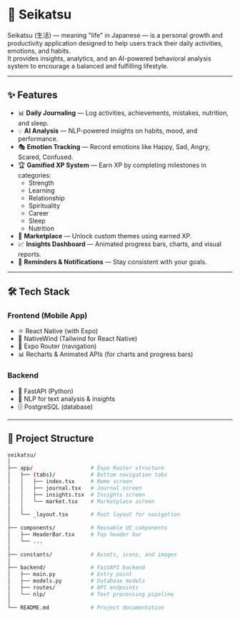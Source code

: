 # 🌱 Seikatsu

Seikatsu (生活) — meaning "life" in Japanese — is a personal growth and productivity application designed to help users track their daily activities, emotions, and habits.  
It provides insights, analytics, and an AI-powered behavioral analysis system to encourage a balanced and fulfilling lifestyle.  

---

## ✨ Features

- 📊 **Daily Journaling** — Log activities, achievements, mistakes, nutrition, and sleep.
- 💡 **AI Analysis** — NLP-powered insights on habits, mood, and performance.
- 🎭 **Emotion Tracking** — Record emotions like Happy, Sad, Angry, Scared, Confused.
- 🏆 **Gamified XP System** — Earn XP by completing milestones in categories:
  - Strength  
  - Learning  
  - Relationship  
  - Spirituality  
  - Career  
  - Sleep  
  - Nutrition
- 🛒 **Marketplace** — Unlock custom themes using earned XP.
- 📈 **Insights Dashboard** — Animated progress bars, charts, and visual reports.
- 🔔 **Reminders & Notifications** — Stay consistent with your goals.

---

## 🛠️ Tech Stack

### Frontend (Mobile App)
- ⚛️ React Native (with Expo)
- 🎨 NativeWind (Tailwind for React Native)
- 📱 Expo Router (navigation)
- 📊 Recharts & Animated APIs (for charts and progress bars)

### Backend
- 🚀 FastAPI (Python)
- 🤖 NLP for text analysis & insights
- 🗄️ PostgreSQL (database)

---

## 📂 Project Structure

```bash
seikatsu/
│
├── app/                  # Expo Router structure
│   ├── (tabs)/           # Bottom navigation tabs
│   │   ├── index.tsx     # Home screen
│   │   ├── journal.tsx   # Journal screen
│   │   ├── insights.tsx  # Insights screen
│   │   └── market.tsx    # Marketplace screen
│   │
│   └── _layout.tsx       # Root layout for navigation
│
├── components/           # Reusable UI components
│   ├── HeaderBar.tsx     # Top header bar
│   └── ...
│
├── constants/            # Assets, icons, and images
│
├── backend/              # FastAPI backend
│   ├── main.py           # Entry point
│   ├── models.py         # Database models
│   ├── routes/           # API endpoints
│   └── nlp/              # Text processing pipeline
│
└── README.md             # Project documentation
